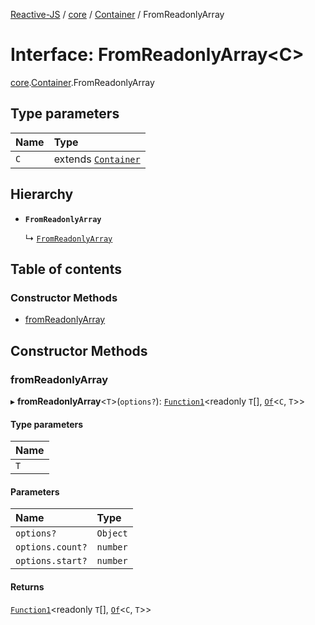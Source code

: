 [Reactive-JS](../README.md) / [core](../modules/core.md) / [Container](../modules/core.Container.md) / FromReadonlyArray

# Interface: FromReadonlyArray<C\>

[core](../modules/core.md).[Container](../modules/core.Container.md).FromReadonlyArray

## Type parameters

| Name | Type |
| :------ | :------ |
| `C` | extends [`Container`](core.Container-1.md) |

## Hierarchy

- **`FromReadonlyArray`**

  ↳ [`FromReadonlyArray`](core.ReactiveContainer.FromReadonlyArray.md)

## Table of contents

### Constructor Methods

- [fromReadonlyArray](core.Container.FromReadonlyArray.md#fromreadonlyarray)

## Constructor Methods

### fromReadonlyArray

▸ **fromReadonlyArray**<`T`\>(`options?`): [`Function1`](../modules/functions.md#function1)<readonly `T`[], [`Of`](../modules/core.Container.md#of)<`C`, `T`\>\>

#### Type parameters

| Name |
| :------ |
| `T` |

#### Parameters

| Name | Type |
| :------ | :------ |
| `options?` | `Object` |
| `options.count?` | `number` |
| `options.start?` | `number` |

#### Returns

[`Function1`](../modules/functions.md#function1)<readonly `T`[], [`Of`](../modules/core.Container.md#of)<`C`, `T`\>\>
